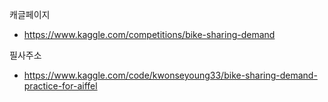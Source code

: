 캐글페이지
- https://www.kaggle.com/competitions/bike-sharing-demand

필사주소
- https://www.kaggle.com/code/kwonseyoung33/bike-sharing-demand-practice-for-aiffel
